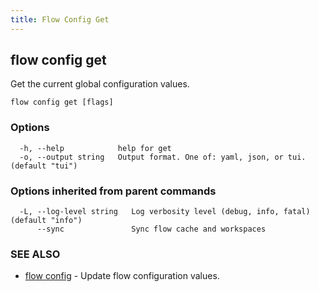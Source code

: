 ```yaml
---
title: Flow Config Get
---
```


## flow config get

Get the current global configuration values.

```
flow config get [flags]
```

### Options

```
  -h, --help            help for get
  -o, --output string   Output format. One of: yaml, json, or tui. (default "tui")
```

### Options inherited from parent commands

```
  -L, --log-level string   Log verbosity level (debug, info, fatal) (default "info")
      --sync               Sync flow cache and workspaces
```

### SEE ALSO

* [flow config](flow_config.md)	 - Update flow configuration values.

